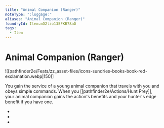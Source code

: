 ```yaml
---
title: "Animal Companion (Ranger)"
noteType: ":luggage:"
aliases: "Animal Companion (Ranger)"
foundryId: Item.mD2lzo13SFKB78aO
tags:
  - Item
---
```


# Animal Companion (Ranger)
![[pathfinder2e/Feats/zz_asset-files/icons-sundries-books-book-red-exclamation.webp|150]]

You gain the service of a young animal companion that travels with you and obeys simple commands. When you [[pathfinder2e/Actions/Hunt Prey]], your animal companion gains the action's benefits and your hunter's edge benefit if you have one.

*   
*   
*   
